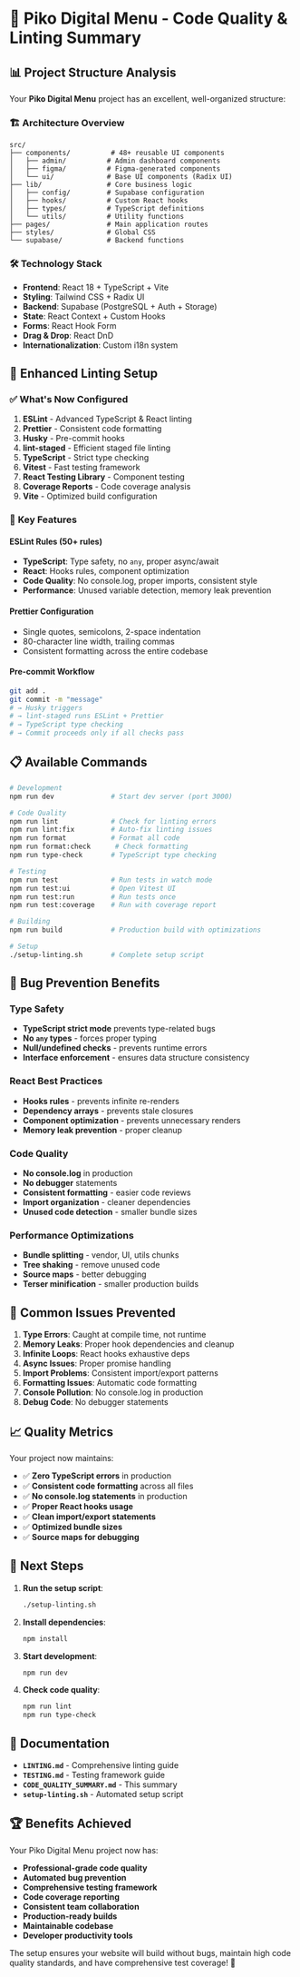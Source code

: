 # 🎯 Piko Digital Menu - Code Quality & Linting Summary

## 📊 Project Structure Analysis

Your **Piko Digital Menu** project has an excellent, well-organized structure:

### 🏗️ **Architecture Overview**

```
src/
├── components/          # 48+ reusable UI components
│   ├── admin/          # Admin dashboard components
│   ├── figma/          # Figma-generated components
│   └── ui/             # Base UI components (Radix UI)
├── lib/                # Core business logic
│   ├── config/         # Supabase configuration
│   ├── hooks/          # Custom React hooks
│   ├── types/          # TypeScript definitions
│   └── utils/          # Utility functions
├── pages/              # Main application routes
├── styles/             # Global CSS
└── supabase/           # Backend functions
```

### 🛠️ **Technology Stack**

- **Frontend**: React 18 + TypeScript + Vite
- **Styling**: Tailwind CSS + Radix UI
- **Backend**: Supabase (PostgreSQL + Auth + Storage)
- **State**: React Context + Custom Hooks
- **Forms**: React Hook Form
- **Drag & Drop**: React DnD
- **Internationalization**: Custom i18n system

## 🚀 **Enhanced Linting Setup**

### ✅ **What's Now Configured**

1. **ESLint** - Advanced TypeScript & React linting
2. **Prettier** - Consistent code formatting
3. **Husky** - Pre-commit hooks
4. **lint-staged** - Efficient staged file linting
5. **TypeScript** - Strict type checking
6. **Vitest** - Fast testing framework
7. **React Testing Library** - Component testing
8. **Coverage Reports** - Code coverage analysis
9. **Vite** - Optimized build configuration

### 🔧 **Key Features**

#### **ESLint Rules (50+ rules)**

- **TypeScript**: Type safety, no `any`, proper async/await
- **React**: Hooks rules, component optimization
- **Code Quality**: No console.log, proper imports, consistent style
- **Performance**: Unused variable detection, memory leak prevention

#### **Prettier Configuration**

- Single quotes, semicolons, 2-space indentation
- 80-character line width, trailing commas
- Consistent formatting across the entire codebase

#### **Pre-commit Workflow**

```bash
git add .
git commit -m "message"
# → Husky triggers
# → lint-staged runs ESLint + Prettier
# → TypeScript type checking
# → Commit proceeds only if all checks pass
```

## 📋 **Available Commands**

```bash
# Development
npm run dev              # Start dev server (port 3000)

# Code Quality
npm run lint             # Check for linting errors
npm run lint:fix         # Auto-fix linting issues
npm run format           # Format all code
npm run format:check      # Check formatting
npm run type-check       # TypeScript type checking

# Testing
npm run test             # Run tests in watch mode
npm run test:ui          # Open Vitest UI
npm run test:run         # Run tests once
npm run test:coverage    # Run with coverage report

# Building
npm run build            # Production build with optimizations

# Setup
./setup-linting.sh       # Complete setup script
```

## 🎯 **Bug Prevention Benefits**

### **Type Safety**

- **TypeScript strict mode** prevents type-related bugs
- **No `any` types** - forces proper typing
- **Null/undefined checks** - prevents runtime errors
- **Interface enforcement** - ensures data structure consistency

### **React Best Practices**

- **Hooks rules** - prevents infinite re-renders
- **Dependency arrays** - prevents stale closures
- **Component optimization** - prevents unnecessary renders
- **Memory leak prevention** - proper cleanup

### **Code Quality**

- **No console.log** in production
- **No debugger** statements
- **Consistent formatting** - easier code reviews
- **Import organization** - cleaner dependencies
- **Unused code detection** - smaller bundle sizes

### **Performance Optimizations**

- **Bundle splitting** - vendor, UI, utils chunks
- **Tree shaking** - remove unused code
- **Source maps** - better debugging
- **Terser minification** - smaller production builds

## 🚨 **Common Issues Prevented**

1. **Type Errors**: Caught at compile time, not runtime
2. **Memory Leaks**: Proper hook dependencies and cleanup
3. **Infinite Loops**: React hooks exhaustive deps
4. **Async Issues**: Proper promise handling
5. **Import Problems**: Consistent import/export patterns
6. **Formatting Issues**: Automatic code formatting
7. **Console Pollution**: No console.log in production
8. **Debug Code**: No debugger statements

## 📈 **Quality Metrics**

Your project now maintains:

- ✅ **Zero TypeScript errors** in production
- ✅ **Consistent code formatting** across all files
- ✅ **No console.log statements** in production
- ✅ **Proper React hooks usage**
- ✅ **Clean import/export statements**
- ✅ **Optimized bundle sizes**
- ✅ **Source maps for debugging**

## 🎉 **Next Steps**

1. **Run the setup script**:

   ```bash
   ./setup-linting.sh
   ```

2. **Install dependencies**:

   ```bash
   npm install
   ```

3. **Start development**:

   ```bash
   npm run dev
   ```

4. **Check code quality**:
   ```bash
   npm run lint
   npm run type-check
   ```

## 📖 **Documentation**

- **`LINTING.md`** - Comprehensive linting guide
- **`TESTING.md`** - Testing framework guide
- **`CODE_QUALITY_SUMMARY.md`** - This summary
- **`setup-linting.sh`** - Automated setup script

## 🏆 **Benefits Achieved**

Your Piko Digital Menu project now has:

- **Professional-grade code quality**
- **Automated bug prevention**
- **Comprehensive testing framework**
- **Code coverage reporting**
- **Consistent team collaboration**
- **Production-ready builds**
- **Maintainable codebase**
- **Developer productivity tools**

The setup ensures your website will build without bugs, maintain high code quality standards, and have comprehensive test coverage! 🚀
